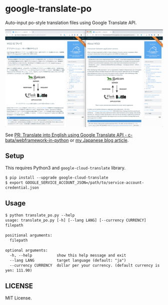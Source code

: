 # google-translate-po

Auto-input po-style translation files using Google Translate API.

![screenshot](./img/auto-translate.png)

See [PR: Translate into English using Google Translate API - c-bata/webframework-in-python](https://github.com/c-bata/webframework-in-python/pull/13)
or [my Japanese blog article](https://nwpct1.hatenablog.com/entry/google-translate-sphinx-project).

## Setup

This requires Python3 and `google-cloud-translate` library.

```console
$ pip install --upgrade google-cloud-translate
$ export GOOGLE_SERVICE_ACCOUNT_JSON=/path/to/service-account-credential.json
```

## Usage


```console
$ python translate_po.py --help
usage: translate_po.py [-h] [--lang LANG] [--currency CURRENCY] filepath

positional arguments:
  filepath

optional arguments:
  -h, --help           show this help message and exit
  --lang LANG          target language (default: "ja")
  --currency CURRENCY  dollar per your currency. (default currency is yen: 111.90)
```


## LICENSE

MIT License.
